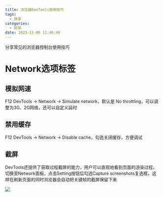 ```yaml
---
title: 浏览器DevTools使用技巧
tags:
  - 效率
categories:
  - 前端
date: 2023-11-06 11:46:48
---
```

分享常见的浏览器控制台使用技巧

# Network选项标签

## 模拟网速

F12 DevTools -> Network -> Simulate network，默认是 No throttling，可以调整为3G、2G网络，还可以自定义延时

## 禁用缓存

F12 DevTools -> Network -> Disable cache，勾选关闭缓存，方便调试

## 截屏

DevTools还提供了获取过程截屏的能力，用户可以直观地看到页面的渲染过程。切换至Network面板，点击Setting按钮后勾选Capture screenshots复选框，这样在刷新页面的同时浏览器会自动把关键帧的截屏保留下来

![](https://ant-blogs-img.oss-cn-beijing.aliyuncs.com/img/20231106121150.png)

<!--more-->

